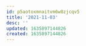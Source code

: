 ```yaml
---
id: p5aotoxmnaitvm6w8zjcqv5
title: '2021-11-03'
desc: ''
updated: 1635897144826
created: 1635897144826
---
```



